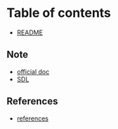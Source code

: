 # Table of contents

- [README](README.md)

## Note

- [official doc](official-docs/01-learn.md)
- [SDL](note/sdl.md)

## References

- [references](./references/README.md)
